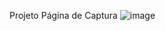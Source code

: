 
Projeto Página de Captura
![image](https://user-images.githubusercontent.com/104804949/169220637-0570c1a1-f5e4-4ab8-b154-8554de75497f.png)
